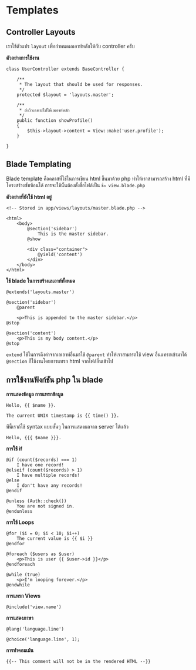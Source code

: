 # Templates

<a name="controller-layouts"></a>
## Controller Layouts

เราใช้ตัวแปร `layout` เพื่อกำหนดเลเอาท์หลักให้กับ controller ครับ

**ตัวอย่างการใช้งาน**

	class UserController extends BaseController {

		/**
		 * The layout that should be used for responses.
		 */
		protected $layout = 'layouts.master';

		/**
		 * ส่งวิวเฉพาะไปให้เลเอาท์หลัก
		 */
		public function showProfile()
		{
			$this->layout->content = View::make('user.profile');
		}

	}

<a name="blade-templating"></a>
## Blade Templating

Blade template คือคลาสที่ใช้ในการเขียน html ขึ้นมาด้วย php ทำให้เราสามารถสร้าง html ที่มีโครงสร้างซับซ้อนได้ การจะใช้นั้นต้องตั้งชื่อไฟล์เป็น `ชื่อ view.blade.php` 

**ตัวอย่างที่ยังใช้ html อยู่**

	<!-- Stored in app/views/layouts/master.blade.php -->

	<html>
		<body>
			@section('sidebar')
				This is the master sidebar.
			@show

			<div class="container">
				@yield('content')
			</div>
		</body>
	</html>

**ใช้ blade ในการสร้างเลเอาท์ทั้งหมด**

	@extends('layouts.master')

	@section('sidebar')
		@parent

		<p>This is appended to the master sidebar.</p>
	@stop

	@section('content')
		<p>This is my body content.</p>
	@stop

 `extend` ใช้ในการดึงค่าจากเลเอาท์อื่นมาใช้ `@parent` ทำให้เราสามารถใช้ view อื่นแทรกเข้ามาได้ `@section` ก็ใช้งานโดยการแทรก html จากไฟล์อื่นเข้าไป

<a name="other-blade-control-structures"></a>
## การใช้งานฟังก์ชัน php ใน blade

**การแสดงข้อมูล การแทรกข้อมูล**

	Hello, {{ $name }}.

	The current UNIX timestamp is {{ time() }}.

ทีนี้เราก์ใช้ syntax แบบสั้นๆ ในการแสดงผลจาก server ได้เเล้ว

	Hello, {{{ $name }}}.


**การใช้ if**

	@if (count($records) === 1)
		I have one record!
	@elseif (count($records) > 1)
		I have multiple records!
	@else
		I don't have any records!
	@endif

	@unless (Auth::check())
		You are not signed in.
	@endunless

**การใช้ Loops**

	@for ($i = 0; $i < 10; $i++)
		The current value is {{ $i }}
	@endfor

	@foreach ($users as $user)
		<p>This is user {{ $user->id }}</p>
	@endforeach

	@while (true)
		<p>I'm looping forever.</p>
	@endwhile

**การแทรก Views**

	@include('view.name')

**การแสดงภาษา**

	@lang('language.line')

	@choice('language.line', 1);

**การทำคอมเม้น**

	{{-- This comment will not be in the rendered HTML --}}

